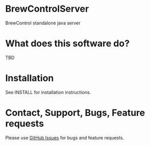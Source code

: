 # BrewControlServer
BrewControl standalone java server

# What does this software do?
TBD

# Installation
See INSTALL for installation instructions.

# Contact, Support, Bugs, Feature requests
Please use [GitHub Issues][issues] for bugs and feature requests.

[issues]: https://github.com/SebastianGoodrick/BrewControlServer/issues
